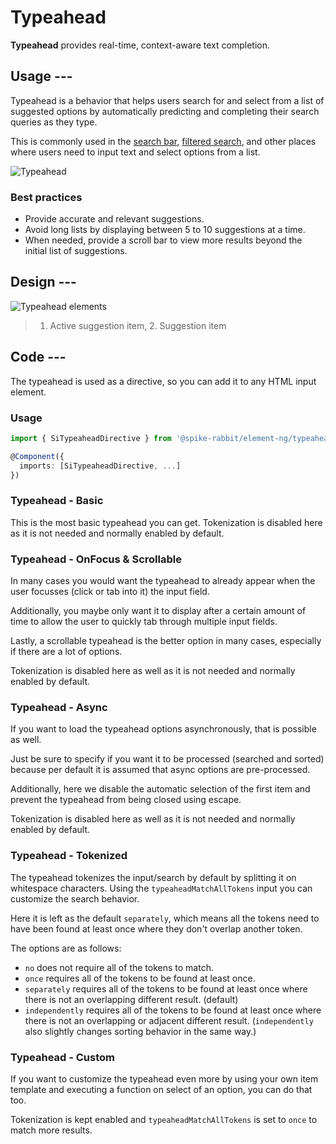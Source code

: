# Typeahead

**Typeahead** provides real-time, context-aware text completion.

## Usage ---

Typeahead is a behavior that helps users search for and select from a list of
suggested options by automatically predicting and completing their search
queries as they type.

This is commonly used in the [search bar](../sorting-filtering/search-bar.md),
[filtered search](../sorting-filtering/filtered-search.md), and other places
where users need to input text and select options from a list.

![Typeahead](images/typeahead.png)

### Best practices

- Provide accurate and relevant suggestions.
- Avoid long lists by displaying between 5 to 10 suggestions at a time.
- When needed, provide a scroll bar to view more results beyond the initial
  list of suggestions.

## Design ---

![Typeahead elements](images/typeahead-elements.png)

> 1. Active suggestion item, 2. Suggestion item

## Code ---

The typeahead is used as a directive, so you can add it to any HTML input element.

### Usage

```ts
import { SiTypeaheadDirective } from '@spike-rabbit/element-ng/typeahead';

@Component({
  imports: [SiTypeaheadDirective, ...]
})
```

### Typeahead - Basic

This is the most basic typeahead you can get.
Tokenization is disabled here as it is not needed and normally enabled by default.

<si-docs-component example="si-typeahead/si-typeahead-basic" height="300"></si-docs-component>

### Typeahead - OnFocus & Scrollable

In many cases you would want the typeahead to already appear when the user focusses (click or tab into it) the input field.

Additionally, you maybe only want it to display after a certain amount of time
to allow the user to quickly tab through multiple input fields.

Lastly, a scrollable typeahead is the better option in many cases, especially if there are a lot of options.

Tokenization is disabled here as well as it is not needed and normally enabled by default.

<si-docs-component example="si-typeahead/si-typeahead-onfocus-scrollable" height="300"></si-docs-component>

### Typeahead - Async

If you want to load the typeahead options asynchronously, that is possible as well.

Just be sure to specify if you want it to be processed (searched and sorted)
because per default it is assumed that async options are pre-processed.

Additionally, here we disable the automatic selection of the first item
and prevent the typeahead from being closed using escape.

Tokenization is disabled here as well as it is not needed and normally enabled by default.

<si-docs-component example="si-typeahead/si-typeahead-async" height="300"></si-docs-component>

### Typeahead - Tokenized

The typeahead tokenizes the input/search by default by splitting it on whitespace characters.
Using the `typeaheadMatchAllTokens` input you can customize the search behavior.

Here it is left as the default `separately`, which means all the tokens need to have been found at least once where they don't overlap another token.

The options are as follows:

- `no` does not require all of the tokens to match.
- `once` requires all of the tokens to be found at least once.
- `separately` requires all of the tokens to be found at least once where there is not an overlapping different result. (default)
- `independently` requires all of the  tokens to be found at least once
where there is not an overlapping or adjacent different result.
(`independently` also slightly changes sorting behavior in the same way.)

<si-docs-component example="si-typeahead/si-typeahead-tokenized" height="300"></si-docs-component>

### Typeahead - Custom

If you want to customize the typeahead even more by using your own item template
and executing a function on select of an option, you can do that too.

Tokenization is kept enabled and `typeaheadMatchAllTokens` is set to `once` to match more results.

<si-docs-component example="si-typeahead/si-typeahead-custom" height="300"></si-docs-component>

<si-docs-api directive="SiTypeaheadDirective"></si-docs-api>

<si-docs-types></si-docs-types>
